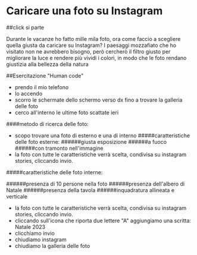 # Caricare una foto su Instagram

##click si parte

Durante le vacanze ho fatto mille mila foto, ora come faccio a scegliere quella giusta da caricare su Instagram? I paesaggi mozzafiato che ho visitato non ne avrebbero bisogno, però cercherò il filtro giusto per migliorare la luce e rendere più vividi i colori, in modo che le foto rendano giustizia alla bellezza della natura

##Esercitazione "Human code"

- prendo il mio telefono
- lo accendo
- scorro le schermate dello schermo verso dx fino a trovare la galleria delle foto
- cerco all'interno le ultime foto scattate ieri

####metodo di ricerca delle foto:

- scopo trovare una foto di esterno e una di interno
  #####caratteristiche delle foto esterne:
  ######giusta esposizione
  ######a fuoco
  ######con tramonto nell'immagine
- la foto con tutte le caratteristiche verrà scelta, condivisa su instagram stories, cliccando invio.

#####caratteristiche delle foto interne:

######presenza di 10 persone nella foto
######presenza dell'albero di Natale
######presenza della tavola
######inquadratura allineata e verticale

- la foto con tutte le caratteristiche verrà scelta, condivisa su instagram stories, cliccando invio.
- cliccando sull'icona che riporta due lettere "A" aggiungiamo una scritta: Natale 2023
- clicchiamo invio
- chiudiamo instagram
- chiudiamo la galleria delle foto
